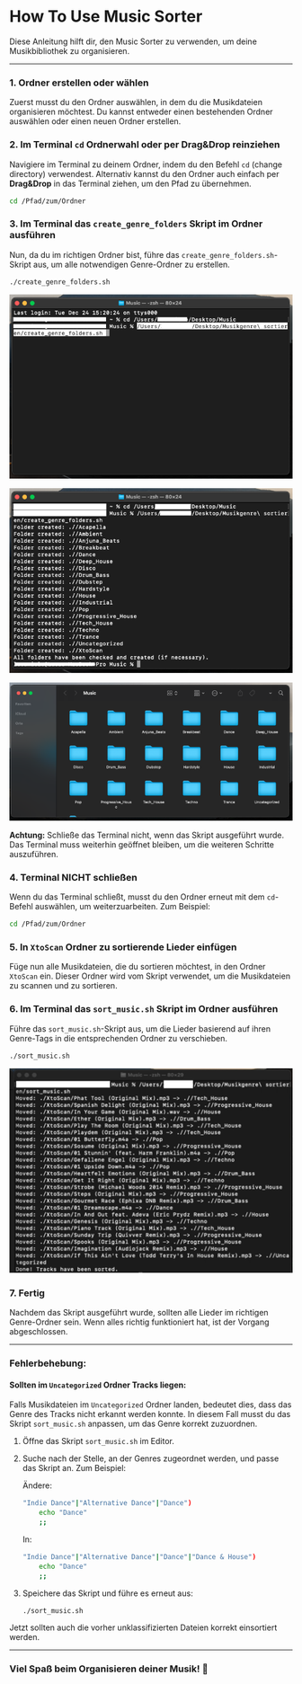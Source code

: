 # How To Use Music Sorter

Diese Anleitung hilft dir, den Music Sorter zu verwenden, um deine Musikbibliothek zu organisieren.

---

### 1. Ordner erstellen oder wählen
Zuerst musst du den Ordner auswählen, in dem du die Musikdateien organisieren möchtest. Du kannst entweder einen bestehenden Ordner auswählen oder einen neuen Ordner erstellen.

### 2. Im Terminal `cd` Ordnerwahl oder per Drag&Drop reinziehen
Navigiere im Terminal zu deinem Ordner, indem du den Befehl `cd` (change directory) verwendest. Alternativ kannst du den Ordner auch einfach per **Drag&Drop** in das Terminal ziehen, um den Pfad zu übernehmen.

```bash
cd /Pfad/zum/Ordner
```

### 3. Im Terminal das `create_genre_folders` Skript im Ordner ausführen
Nun, da du im richtigen Ordner bist, führe das `create_genre_folders.sh`-Skript aus, um alle notwendigen Genre-Ordner zu erstellen.

```bash
./create_genre_folders.sh
```

<p align="center"> <img src="https://github.com/Zuckerst4nge/music-sorter/blob/main/images/terminal_setup.png?raw=true" alt="Terminal Setup"> </p> 
<p align="center"> <img src="https://github.com/Zuckerst4nge/music-sorter/blob/main/images/folders_created.png?raw=true" alt="Ordner"> </p>
<p align="center"> <img src="https://github.com/Zuckerst4nge/music-sorter/blob/main/images/folders.png?raw=true" alt="Ordnererstellung"> </p>


**Achtung:** Schließe das Terminal nicht, wenn das Skript ausgeführt wurde. Das Terminal muss weiterhin geöffnet bleiben, um die weiteren Schritte auszuführen.

### 4. Terminal NICHT schließen
Wenn du das Terminal schließt, musst du den Ordner erneut mit dem `cd`-Befehl auswählen, um weiterzuarbeiten. Zum Beispiel:

```bash
cd /Pfad/zum/Ordner
```

### 5. In `XtoScan` Ordner zu sortierende Lieder einfügen
Füge nun alle Musikdateien, die du sortieren möchtest, in den Ordner `XtoScan` ein. Dieser Ordner wird vom Skript verwendet, um die Musikdateien zu scannen und zu sortieren.

### 6. Im Terminal das `sort_music.sh` Skript im Ordner ausführen
Führe das `sort_music.sh`-Skript aus, um die Lieder basierend auf ihren Genre-Tags in die entsprechenden Ordner zu verschieben.

```bash
./sort_music.sh
```
<p align="center"> <img src="https://github.com/Zuckerst4nge/music-sorter/blob/main/images/sorted.png?raw=true" alt="Sortiere Tracks"> </p> 

### 7. Fertig
Nachdem das Skript ausgeführt wurde, sollten alle Lieder im richtigen Genre-Ordner sein. Wenn alles richtig funktioniert hat, ist der Vorgang abgeschlossen.

---

### **Fehlerbehebung:**

#### Sollten im `Uncategorized` Ordner Tracks liegen:
Falls Musikdateien im `Uncategorized` Ordner landen, bedeutet dies, dass das Genre des Tracks nicht erkannt werden konnte. In diesem Fall musst du das Skript `sort_music.sh` anpassen, um das Genre korrekt zuzuordnen.

1. Öffne das Skript `sort_music.sh` im Editor.
2. Suche nach der Stelle, an der Genres zugeordnet werden, und passe das Skript an. Zum Beispiel:

   Ändere:
   ```bash
   "Indie Dance"|"Alternative Dance"|"Dance")
       echo "Dance"
       ;;
   ```

   In:
   ```bash
   "Indie Dance"|"Alternative Dance"|"Dance"|"Dance & House")
       echo "Dance"
       ;;
   ```

3. Speichere das Skript und führe es erneut aus:

   ```bash
   ./sort_music.sh
   ```

Jetzt sollten auch die vorher unklassifizierten Dateien korrekt einsortiert werden.

---

### Viel Spaß beim Organisieren deiner Musik! 🎵
